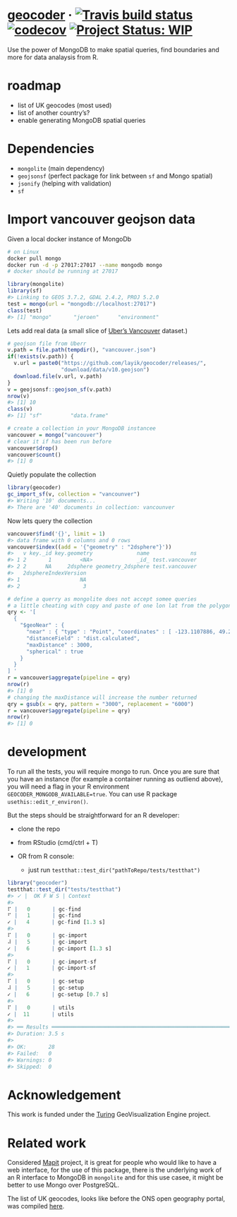 
<!-- README.md is generated from README.Rmd. Please edit that file -->

<!-- badges: start -->

# [geocoder](https://layik.github.io/geocoder/) · [![Travis build status](https://travis-ci.org/layik/geocoder.svg?branch=master)](https://travis-ci.org/layik/geocoder) [![codecov](https://codecov.io/gh/layik/geocoder/branch/master/graph/badge.svg)](https://codecov.io/gh/layik/geocoder) [![Project Status: WIP](https://www.repostatus.org/badges/latest/wip.svg)](https://www.repostatus.org/#wip)

Use the power of MongoDB to make spatial queries, find boundaries and
more for data analaysis from R.

# roadmap

  - list of UK geocodes (most used)
  - list of another country’s?
  - enable generating MongoDB spatial queries

# Dependencies

  - `mongolite` (main dependency)
  - `geojsonsf` (perfect package for link between `sf` and Mongo
    spatial)
  - `jsonify` (helping with validation)
  - `sf`

# Import vancouver geojson data

Given a local docker instance of MongoDb

``` bash
# on Linux
docker pull mongo
docker run -d -p 27017:27017 --name mongodb mongo
# docker should be running at 27017
```

``` r
library(mongolite)
library(sf)
#> Linking to GEOS 3.7.2, GDAL 2.4.2, PROJ 5.2.0
test = mongo(url = "mongodb://localhost:27017")
class(test)
#> [1] "mongo"       "jeroen"      "environment"
```

Lets add real data (a small slice of [Uber’s
Vancouver](https://github.com/uber-common/deck.gl-data/raw/master/examples/geojson/vancouver-blocks.json)
dataset.)

``` r
# geojson file from Uberr
v.path = file.path(tempdir(), "vancouver.json")
if(!exists(v.path)) {
  v.url = paste0("https://github.com/layik/geocoder/releases/",
                 "download/data/v10.geojson")
  download.file(v.url, v.path)
}
v = geojsonsf::geojson_sf(v.path)
nrow(v)
#> [1] 10
class(v)
#> [1] "sf"         "data.frame"

# create a collection in your MongoDB instancee
vancouver = mongo("vancouver")
# clear it if has been run before
vancouver$drop()
vancouver$count()
#> [1] 0
```

Quietly populate the collection

``` r
library(geocoder)
gc_import_sf(v, collection = "vancounver")
#> Writing '10' documents...
#> There are '40' documents in collection: vancounver
```

Now lets query the collection

``` r
vancouver$find('{}', limit = 1)
#> data frame with 0 columns and 0 rows
vancouver$index((add = '{"geometry" : "2dsphere"}'))
#>   v key._id key.geometry              name             ns
#> 1 2       1         <NA>              _id_ test.vancouver
#> 2 2      NA     2dsphere geometry_2dsphere test.vancouver
#>   2dsphereIndexVersion
#> 1                   NA
#> 2                    3

# define a querry as mongolite does not accept somee queries
# a little cheating with copy and paste of one lon lat from the polygons in the data
qry <- '[
  {
    "$geoNear" : { 
      "near" : { "type" : "Point", "coordinates" : [ -123.1107886, 49.2718859 ] },
      "distanceField" : "dist.calculated",
      "maxDistance" : 3000,
      "spherical" : true
    }
  }
] '
r = vancouver$aggregate(pipeline = qry)
nrow(r)
#> [1] 0
# changing the maxDistance will increase the number returned
qry = gsub(x = qry, pattern = "3000", replacement = "6000")
r = vancouver$aggregate(pipeline = qry)
nrow(r)
#> [1] 0
```

# development

To run all the tests, you will require mongo to run. Once you are sure
that you have an instance (for example a container running as outliend
above), you will need a flag in your R environment
`GEOCODER_MONGODB_AVAILABLE=true`. You can use R package
`usethis::edit_r_environ()`.

But the steps should be straightforward for an R developer:

  - clone the repo

  - from RStudio (cmd/ctrl + T)

  - OR from R console:
    
      - just run `testthat::test_dir("pathToRepo/tests/testthat")`

<!-- end list -->

``` r
library("geocoder")
testthat::test_dir("tests/testthat")
#> ✓ |  OK F W S | Context
#> 
⠏ |   0       | gc-find
⠋ |   1       | gc-find
✓ |   4       | gc-find [1.3 s]
#> 
⠏ |   0       | gc-import
⠼ |   5       | gc-import
✓ |   6       | gc-import [1.3 s]
#> 
⠏ |   0       | gc-import-sf
✓ |   1       | gc-import-sf
#> 
⠏ |   0       | gc-setup
⠼ |   5       | gc-setup
✓ |   6       | gc-setup [0.7 s]
#> 
⠏ |   0       | utils
✓ |  11       | utils
#> 
#> ══ Results ═══════════════════════════════════════════════════════════════════
#> Duration: 3.5 s
#> 
#> OK:       28
#> Failed:   0
#> Warnings: 0
#> Skipped:  0
```

# Acknowledgement

This work is funded under the
[Turing](https://www.turing.ac.uk/research/research-projects/turing-geovisualization-engine)
GeoVisualization Engine project.

# Related work

Considered [Mapit](https://github.com/mysociety/mapit) project, it is
great for people who would like to have a web interface, for the use of
this package, there is the underlying work of an R interface to MongoDB
in `mongolite` and for this use casee, it might be better to use Mongo
over PostgreSQL.

The list of UK geocodes, looks like before the ONS open geography
portal, was compiled [here](https://github.com/martinjc/UK-GeoJSON).
